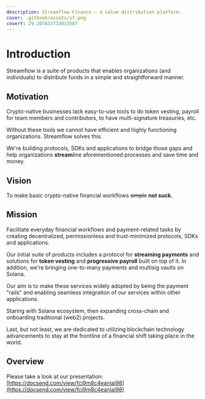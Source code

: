 ```yaml
---
description: Streamflow Finance — a value distribution platform.
cover: .gitbook/assets/sf.png
coverY: 29.207833733013587
---
```


# Introduction

Streamflow is a suite of products that enables organizations (and individuals) to distribute funds in a simple and straightforward manner.

## Motivation

Crypto-native businesses lack easy-to-use tools to do token vesting, payroll for team members and contributors, to have multi-signature treasuries, etc.&#x20;

Without these tools we cannot have efficient and highly functioning organizations. Streamflow solves this.

We're building protocols, SDKs and applications to bridge those gaps and help organizations **stream**line aforementioned processes and save time and money.

## Vision

To make basic crypto-native financial workflows ~~simple~~ **not suck.**

## Mission

Facilitate everyday financial workflows and payment-related tasks by creating decentralized, permissionless and trust-minimized protocols, SDKs and applications.

Our initial suite of products includes a protocol for **streaming payments** and solutions for **token vesting** and **progressive payroll** built on top of it. In addition, we're bringing one-to-many payments and multisig vaults on Solana.

Our aim is to make these services widely adopted by being the payment "rails" and enabling seamless integration of our services within other applications.

Staring with Solana ecosystem, then expanding cross-chain and onboarding traditional (web2) projects.

Last, but not least, we are dedicated to utilizing blockchain technology advancements to stay at the frontline of a financial shift taking place in the world.

## Overview

Please take a look at our presentation: [https://docsend.com/view/fcj9m8c4eaniai98](https://docsend.com/view/fcj9m8c4eaniai98)



